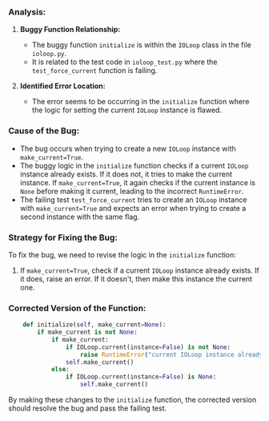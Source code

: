 ### Analysis:
1. **Buggy Function Relationship:**
    - The buggy function `initialize` is within the `IOLoop` class in the file `ioloop.py`.
    - It is related to the test code in `ioloop_test.py` where the `test_force_current` function is failing.

2. **Identified Error Location:**
    - The error seems to be occurring in the `initialize` function where the logic for setting the current `IOLoop` instance is flawed.
    
### Cause of the Bug:
- The bug occurs when trying to create a new `IOLoop` instance with `make_current=True`.
- The buggy logic in the `initialize` function checks if a current `IOLoop` instance already exists. If it does not, it tries to make the current instance. If `make_current=True`, it again checks if the current instance is `None` before making it current, leading to the incorrect `RuntimeError`.
- The failing test `test_force_current` tries to create an `IOLoop` instance with `make_current=True` and expects an error when trying to create a second instance with the same flag.

### Strategy for Fixing the Bug:
To fix the bug, we need to revise the logic in the `initialize` function:
1. If `make_current=True`, check if a current `IOLoop` instance already exists. If it does, raise an error. If it doesn't, then make this instance the current one.

### Corrected Version of the Function:
```python
    def initialize(self, make_current=None):
        if make_current is not None:
            if make_current:
                if IOLoop.current(instance=False) is not None:
                    raise RuntimeError("current IOLoop instance already exists")
                self.make_current()
            else:
                if IOLoop.current(instance=False) is None:
                    self.make_current()
```

By making these changes to the `initialize` function, the corrected version should resolve the bug and pass the failing test.